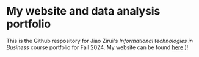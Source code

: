 # My website and data analysis portfolio

This is the Github respository for Jiao Zirui's *Informational technologies in Business* course portfolio for Fall 2024. My website can be found [here]([![(https://chunxij.github.io/))
)! 
